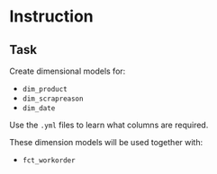 # Instruction

## Task 

Create dimensional models for: 
- `dim_product` 
- `dim_scrapreason` 
- `dim_date` 

Use the `.yml` files to learn what columns are required. 

These dimension models will be used together with: 
- `fct_workorder`
